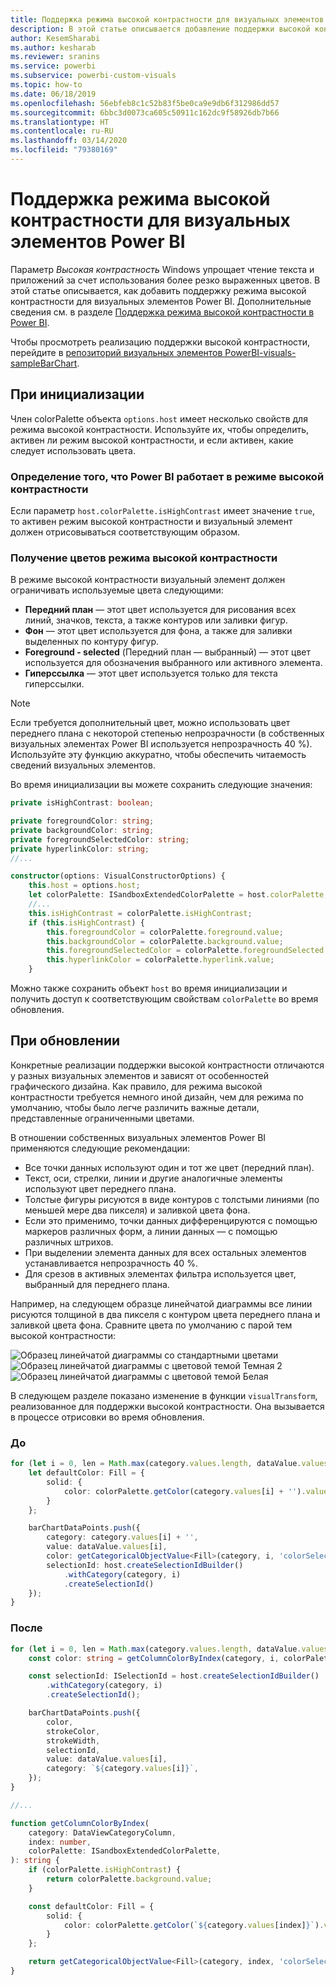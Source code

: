 ```yaml
---
title: Поддержка режима высокой контрастности для визуальных элементов Power BI
description: В этой статье описывается добавление поддержки высокой контрастности для визуальных элементов Power BI.
author: KesemSharabi
ms.author: kesharab
ms.reviewer: sranins
ms.service: powerbi
ms.subservice: powerbi-custom-visuals
ms.topic: how-to
ms.date: 06/18/2019
ms.openlocfilehash: 56ebfeb8c1c52b83f5be0ca9e9db6f312986dd57
ms.sourcegitcommit: 6bbc3d0073ca605c50911c162dc9f58926db7b66
ms.translationtype: HT
ms.contentlocale: ru-RU
ms.lasthandoff: 03/14/2020
ms.locfileid: "79380169"
---
```

# <a name="high-contrast-mode-support-in-power-bi-visuals"></a>Поддержка режима высокой контрастности для визуальных элементов Power BI

Параметр *Высокая контрастность* Windows упрощает чтение текста и приложений за счет использования более резко выраженных цветов. В этой статье описывается, как добавить поддержку режима высокой контрастности для визуальных элементов Power BI. Дополнительные сведения см. в разделе [Поддержка режима высокой контрастности в Power BI](https://powerbi.microsoft.com/blog/power-bi-desktop-june-2018-feature-summary/#highContrast).

Чтобы просмотреть реализацию поддержки высокой контрастности, перейдите в [репозиторий визуальных элементов PowerBI-visuals-sampleBarChart](https://github.com/Microsoft/PowerBI-visuals-sampleBarChart/commit/61011c82b66ca0d3321868f1d089c65101ca42e6).

## <a name="on-initialization"></a>При инициализации

Член colorPalette объекта `options.host` имеет несколько свойств для режима высокой контрастности. Используйте их, чтобы определить, активен ли режим высокой контрастности, и если активен, какие следует использовать цвета.

### <a name="detect-that-power-bi-is-in-high-contrast-mode"></a>Определение того, что Power BI работает в режиме высокой контрастности

Если параметр `host.colorPalette.isHighContrast` имеет значение `true`, то активен режим высокой контрастности и визуальный элемент должен отрисовываться соответствующим образом.

### <a name="get-high-contrast-colors"></a>Получение цветов режима высокой контрастности

В режиме высокой контрастности визуальный элемент должен ограничивать используемые цвета следующими:

* **Передний план** — этот цвет используется для рисования всех линий, значков, текста, а также контуров или заливки фигур.
* **Фон** — этот цвет используется для фона, а также для заливки выделенных по контуру фигур.
* **Foreground - selected** (Передний план — выбранный) — этот цвет используется для обозначения выбранного или активного элемента.
* **Гиперссылка** — этот цвет используется только для текста гиперссылки.

> [!NOTE]
> Если требуется дополнительный цвет, можно использовать цвет переднего плана с некоторой степенью непрозрачности (в собственных визуальных элементах Power BI используется непрозрачность 40 %). Используйте эту функцию аккуратно, чтобы обеспечить читаемость сведений визуальных элементов.

Во время инициализации вы можете сохранить следующие значения:

```typescript
private isHighContrast: boolean;

private foregroundColor: string;
private backgroundColor: string;
private foregroundSelectedColor: string;
private hyperlinkColor: string;
//...

constructor(options: VisualConstructorOptions) {
    this.host = options.host;
    let colorPalette: ISandboxExtendedColorPalette = host.colorPalette;
    //...
    this.isHighContrast = colorPalette.isHighContrast;
    if (this.isHighContrast) {
        this.foregroundColor = colorPalette.foreground.value;
        this.backgroundColor = colorPalette.background.value;
        this.foregroundSelectedColor = colorPalette.foregroundSelected.value;
        this.hyperlinkColor = colorPalette.hyperlink.value;
    }
```

Можно также сохранить объект `host` во время инициализации и получить доступ к соответствующим свойствам `colorPalette` во время обновления.

## <a name="on-update"></a>При обновлении

Конкретные реализации поддержки высокой контрастности отличаются у разных визуальных элементов и зависят от особенностей графического дизайна. Как правило, для режима высокой контрастности требуется немного иной дизайн, чем для режима по умолчанию, чтобы было легче различить важные детали, представленные ограниченными цветами.

В отношении собственных визуальных элементов Power BI применяются следующие рекомендации:

* Все точки данных используют один и тот же цвет (передний план).
* Текст, оси, стрелки, линии и другие аналогичные элементы используют цвет переднего плана.
* Толстые фигуры рисуются в виде контуров с толстыми линиями (по меньшей мере два пикселя) и заливкой цвета фона.
* Если это применимо, точки данных дифференцируются с помощью маркеров различных форм, а линии данных — с помощью различных штрихов.
* При выделении элемента данных для всех остальных элементов устанавливается непрозрачность 40 %.
* Для срезов в активных элементах фильтра используется цвет, выбранный для переднего плана.

Например, на следующем образце линейчатой диаграммы все линии рисуются толщиной в два пикселя с контуром цвета переднего плана и заливкой цвета фона. Сравните цвета по умолчанию с парой тем высокой контрастности:

![Образец линейчатой диаграммы со стандартными цветами](media/high-contrast-support/hc-samplebarchart-standard.png)
![Образец линейчатой диаграммы с цветовой темой *Темная 2*](media/high-contrast-support/hc-samplebarchart-dark2.png)
![Образец линейчатой диаграммы с цветовой темой *Белая*](media/high-contrast-support/hc-samplebarchart-white.png)

В следующем разделе показано изменение в функции `visualTransform`, реализованное для поддержки высокой контрастности. Она вызывается в процессе отрисовки во время обновления.

### <a name="before"></a>До

```typescript
for (let i = 0, len = Math.max(category.values.length, dataValue.values.length); i < len; i++) {
    let defaultColor: Fill = {
        solid: {
            color: colorPalette.getColor(category.values[i] + '').value
        }
    };

    barChartDataPoints.push({
        category: category.values[i] + '',
        value: dataValue.values[i],
        color: getCategoricalObjectValue<Fill>(category, i, 'colorSelector', 'fill', defaultColor).solid.color,
        selectionId: host.createSelectionIdBuilder()
            .withCategory(category, i)
            .createSelectionId()
    });
}
```

### <a name="after"></a>После

```typescript
for (let i = 0, len = Math.max(category.values.length, dataValue.values.length); i < len; i++) {
    const color: string = getColumnColorByIndex(category, i, colorPalette);

    const selectionId: ISelectionId = host.createSelectionIdBuilder()
        .withCategory(category, i)
        .createSelectionId();

    barChartDataPoints.push({
        color,
        strokeColor,
        strokeWidth,
        selectionId,
        value: dataValue.values[i],
        category: `${category.values[i]}`,
    });
}

//...

function getColumnColorByIndex(
    category: DataViewCategoryColumn,
    index: number,
    colorPalette: ISandboxExtendedColorPalette,
): string {
    if (colorPalette.isHighContrast) {
        return colorPalette.background.value;
    }

    const defaultColor: Fill = {
        solid: {
            color: colorPalette.getColor(`${category.values[index]}`).value,
        }
    };

    return getCategoricalObjectValue<Fill>(category, index, 'colorSelector', 'fill', defaultColor).solid.color;
}
```
